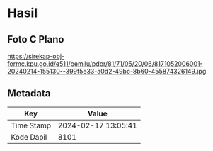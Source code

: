 # Hasil

## Foto C Plano

https://sirekap-obj-formc.kpu.go.id/e511/pemilu/pdpr/81/71/05/20/06/8171052006001-20240214-155130--399f5e33-a0d2-49bc-8b60-455874326149.jpg


## Metadata

| Key        | Value               |
| ---------- | ------------------- |
| Time Stamp | 2024-02-17 13:05:41 |
| Kode Dapil | 8101                |




